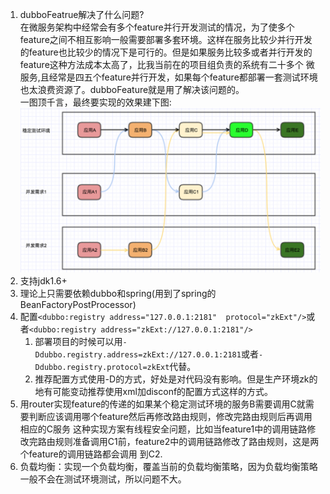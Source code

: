 1. dubboFeatrue解决了什么问题?      
    在微服务架构中经常会有多个feature并行开发测试的情况，为了使多个feature之间不相互影响一般需要部署多套环境。这样在服务比较少并行开发
的feature也比较少的情况下是可行的。但是如果服务比较多或者并行开发的feature这种方法成本太高了，比我当前在的项目组负责的系统有二十多个
微服务,且经常是四五个feature并行开发，如果每个feature都部署一套测试环境也太浪费资源了。dubboFeature就是用了解决该问题的。     
     一图顶千言，最终要实现的效果建下图:     
 ![](z.png)     
1. 支持jdk1.6+
1. 理论上只需要依赖dubbo和spring(用到了spring的BeanFactoryPostProcessor)
1. 配置`<dubbo:registry address="127.0.0.1:2181"  protocol="zkExt"/>`或者`<dubbo:registry address="zkExt://127.0.0.1:2181"/>`
    1. 部署项目的时候可以用`-Ddubbo.registry.address=zkExt://127.0.0.1:2181`或者`-Ddubbo.registry.protocol=zkExt`代替。
    1. 推荐配置方式使用-D的方式，好处是对代码没有影响。但是生产环境zk的地有可能变动推荐使用xml加disconf的配置方式这样的方式。  
1. 用router实现feature的传递的如果某个稳定测试环境的服务B需要调用C就需要判断应该调用哪个feature然后再修改路由规则，修改完路由规则后再调用相应的C服务
这种实现方案有线程安全问题，比如当feature1中的调用链路修改完路由规则准备调用C1前，feature2中的调用链路修改了路由规则，这是两个feature的调用链路都会调用
到C2.
1. 负载均衡：实现一个负载均衡，覆盖当前的负载均衡策略，因为负载均衡策略一般不会在测试环境测试，所以问题不大。
    
    
